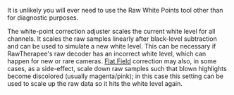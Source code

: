 It is unlikely you will ever need to use the Raw White Points tool other
than for diagnostic purposes.

The white-point correction adjuster scales the current white level for
all channels. It scales the raw samples linearly after black-level
subtraction and can be used to simulate a new white level. This can be
necessary if RawTherapee's raw decoder has an incorrect white level,
which can happen for new or rare cameras. [Flat
Field](Flat_Field "wikilink") correction may also, in some cases, as a
side-effect, scale down raw samples such that blown highlights become
discolored (usually magenta/pink); in this case this setting can be used
to scale up the raw data so it hits the white level again.